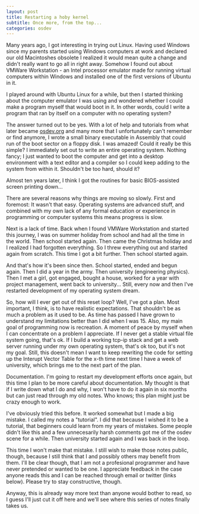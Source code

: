 ```yaml
---
layout: post
title: Restarting a hoby kernel
subtitle: Once more, from the top...
categories: osdev
---
```


Many years ago, I got interesting in trying out Linux. Having used Windows since my parents started using Windows computers at work and declared our old Macintoshes obsolete I realized it would mean quite a change and didn't really want to go all in right away. Somehow I found out about VMWare Workstation - an Intel processor emulator made for running virtual computers within Windows and installed one of the first versions of Ubuntu in it.

I played around with Ubuntu Linux for a while, but then I started thinking about the computer emulator I was using and wondered whether I could make a program myself that would boot in it. In other words, could I write a program that ran by itself on a computer with no operating system?

The answer turned out to be yes. With a lot of help and tutorials from what later became [osdev.org](http://www.osdev.org) and many more that I unfortunately can't remember or find anymore, I wrote a small binary executable in Assembly that could run of the boot sector on a floppy disk. I was amazed! Could it really be this simple? I immediately set out to write an entire operating system. Nothing fancy; I just wanted to boot the computer and get into a desktop environment with a text editor and a compiler so I could keep adding to the system from within it. Shouldn't be too hard, should it?

Almost ten years later, I think I got the routines for basic BIOS-assisted screen printing down...

There are several reasons why things are moving so slowly. First and foremost: It wasn't that easy. Operating systems are advanced stuff, and combined with my own lack of any formal education or experience in programming or computer systems this means progress is slow.

Next is a lack of time. Back when I found VMWare Workstation and started this journey, I was on summer holiday from school and had all the time in the world. Then school started again. Then came the Christmas holiday and I realized I had forgotten everything. So I threw everything out and started again from scratch. This time I got a bit further. Then school started again.

And that's how it's been since then. School started, ended and begun again. Then I did a year in the army. Then university (engineering physics). Then I met a girl, got engaged, bought a house, worked for a year with project management, went back to university... Still, every now and then I've restarted development of my operating system dream.

So, how will I ever get out of this reset loop? Well, I've got a plan. Most important, I think, is to have realistic expectations. That shouldn't be as much a problem as it used to be. As time has passed I have grown to understand my limitations better than I did when I was 15. Also, my main goal of programming now is recreation. A moment of peace by myself when I can concentrate on a problem I appreciate. If I never get a stable virtual file system going, that's ok. If I build a working tcp-ip stack and get a web server running under my own operating system, that's ok too, but it's not my goal. Still, this doesn't mean I want to keep rewriting the code for setting up the Interupt Vector Table for the x-th time next time I have a week of university, which brings me to the next part of the plan.

Documentation. I'm going to restart my development efforts once again, but this time I plan to be more careful about documentation. My thought is that if I write down what I do and why, I won't have to do it again in six months but can just read through my old notes. Who knows; this plan might just be crazy enough to work.

I've obviously tried this before. It worked somewhat but I made a big mistake. I called my notes a "tutorial". I did that because I wished it to be a tutorial, that beginners could learn from my years of mistakes. Some people didn't like this and a few unnecesarily harsh comments got me of the osdev scene for a while. Then university started again and I was back in the loop.

This time I won't make that mistake. I still wish to make those notes public, though, because I still think that I and possibly others may benefit from them. I'll be clear though, that I am not a profesional programmer and have never pretended or wanted to be one. I appreciate feedback in the case anyone reads this and I can be reached through email or twitter (links below). Please try to stay constructive, though.

Anyway, this is already way more text than anyone would bother to read, so I guess I'll just cut it off here and we'll see where this series of notes finally takes us.

